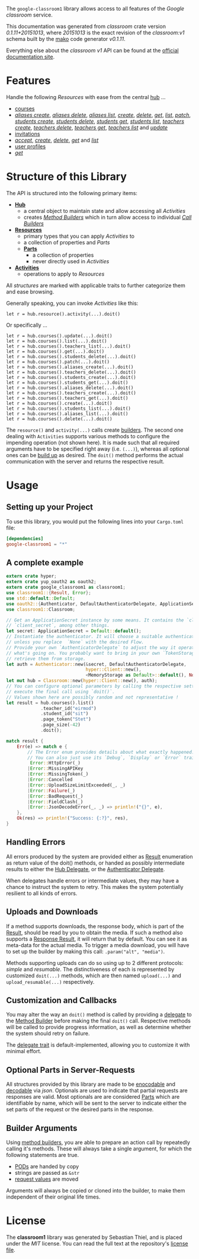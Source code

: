 <!---
DO NOT EDIT !
This file was generated automatically from 'src/mako/api/README.md.mako'
DO NOT EDIT !
-->
The `google-classroom1` library allows access to all features of the *Google classroom* service.

This documentation was generated from *classroom* crate version *0.1.11+20151013*, where *20151013* is the exact revision of the *classroom:v1* schema built by the [mako](http://www.makotemplates.org/) code generator *v0.1.11*.

Everything else about the *classroom* *v1* API can be found at the
[official documentation site](https://developers.google.com/classroom/).
# Features

Handle the following *Resources* with ease from the central [hub](http://byron.github.io/google-apis-rs/google_classroom1/struct.Classroom.html) ... 

* [courses](http://byron.github.io/google-apis-rs/google_classroom1/struct.Course.html)
 * [*aliases create*](http://byron.github.io/google-apis-rs/google_classroom1/struct.CourseAliaseCreateCall.html), [*aliases delete*](http://byron.github.io/google-apis-rs/google_classroom1/struct.CourseAliaseDeleteCall.html), [*aliases list*](http://byron.github.io/google-apis-rs/google_classroom1/struct.CourseAliaseListCall.html), [*create*](http://byron.github.io/google-apis-rs/google_classroom1/struct.CourseCreateCall.html), [*delete*](http://byron.github.io/google-apis-rs/google_classroom1/struct.CourseDeleteCall.html), [*get*](http://byron.github.io/google-apis-rs/google_classroom1/struct.CourseGetCall.html), [*list*](http://byron.github.io/google-apis-rs/google_classroom1/struct.CourseListCall.html), [*patch*](http://byron.github.io/google-apis-rs/google_classroom1/struct.CoursePatchCall.html), [*students create*](http://byron.github.io/google-apis-rs/google_classroom1/struct.CourseStudentCreateCall.html), [*students delete*](http://byron.github.io/google-apis-rs/google_classroom1/struct.CourseStudentDeleteCall.html), [*students get*](http://byron.github.io/google-apis-rs/google_classroom1/struct.CourseStudentGetCall.html), [*students list*](http://byron.github.io/google-apis-rs/google_classroom1/struct.CourseStudentListCall.html), [*teachers create*](http://byron.github.io/google-apis-rs/google_classroom1/struct.CourseTeacherCreateCall.html), [*teachers delete*](http://byron.github.io/google-apis-rs/google_classroom1/struct.CourseTeacherDeleteCall.html), [*teachers get*](http://byron.github.io/google-apis-rs/google_classroom1/struct.CourseTeacherGetCall.html), [*teachers list*](http://byron.github.io/google-apis-rs/google_classroom1/struct.CourseTeacherListCall.html) and [*update*](http://byron.github.io/google-apis-rs/google_classroom1/struct.CourseUpdateCall.html)
* [invitations](http://byron.github.io/google-apis-rs/google_classroom1/struct.Invitation.html)
 * [*accept*](http://byron.github.io/google-apis-rs/google_classroom1/struct.InvitationAcceptCall.html), [*create*](http://byron.github.io/google-apis-rs/google_classroom1/struct.InvitationCreateCall.html), [*delete*](http://byron.github.io/google-apis-rs/google_classroom1/struct.InvitationDeleteCall.html), [*get*](http://byron.github.io/google-apis-rs/google_classroom1/struct.InvitationGetCall.html) and [*list*](http://byron.github.io/google-apis-rs/google_classroom1/struct.InvitationListCall.html)
* [user profiles](http://byron.github.io/google-apis-rs/google_classroom1/struct.UserProfile.html)
 * [*get*](http://byron.github.io/google-apis-rs/google_classroom1/struct.UserProfileGetCall.html)




# Structure of this Library

The API is structured into the following primary items:

* **[Hub](http://byron.github.io/google-apis-rs/google_classroom1/struct.Classroom.html)**
    * a central object to maintain state and allow accessing all *Activities*
    * creates [*Method Builders*](http://byron.github.io/google-apis-rs/google_classroom1/trait.MethodsBuilder.html) which in turn
      allow access to individual [*Call Builders*](http://byron.github.io/google-apis-rs/google_classroom1/trait.CallBuilder.html)
* **[Resources](http://byron.github.io/google-apis-rs/google_classroom1/trait.Resource.html)**
    * primary types that you can apply *Activities* to
    * a collection of properties and *Parts*
    * **[Parts](http://byron.github.io/google-apis-rs/google_classroom1/trait.Part.html)**
        * a collection of properties
        * never directly used in *Activities*
* **[Activities](http://byron.github.io/google-apis-rs/google_classroom1/trait.CallBuilder.html)**
    * operations to apply to *Resources*

All *structures* are marked with applicable traits to further categorize them and ease browsing.

Generally speaking, you can invoke *Activities* like this:

```Rust,ignore
let r = hub.resource().activity(...).doit()
```

Or specifically ...

```ignore
let r = hub.courses().update(...).doit()
let r = hub.courses().list(...).doit()
let r = hub.courses().teachers_list(...).doit()
let r = hub.courses().get(...).doit()
let r = hub.courses().students_delete(...).doit()
let r = hub.courses().patch(...).doit()
let r = hub.courses().aliases_create(...).doit()
let r = hub.courses().teachers_delete(...).doit()
let r = hub.courses().students_create(...).doit()
let r = hub.courses().students_get(...).doit()
let r = hub.courses().aliases_delete(...).doit()
let r = hub.courses().teachers_create(...).doit()
let r = hub.courses().teachers_get(...).doit()
let r = hub.courses().create(...).doit()
let r = hub.courses().students_list(...).doit()
let r = hub.courses().aliases_list(...).doit()
let r = hub.courses().delete(...).doit()
```

The `resource()` and `activity(...)` calls create [builders][builder-pattern]. The second one dealing with `Activities` 
supports various methods to configure the impending operation (not shown here). It is made such that all required arguments have to be 
specified right away (i.e. `(...)`), whereas all optional ones can be [build up][builder-pattern] as desired.
The `doit()` method performs the actual communication with the server and returns the respective result.

# Usage

## Setting up your Project

To use this library, you would put the following lines into your `Cargo.toml` file:

```toml
[dependencies]
google-classroom1 = "*"
```

## A complete example

```Rust
extern crate hyper;
extern crate yup_oauth2 as oauth2;
extern crate google_classroom1 as classroom1;
use classroom1::{Result, Error};
use std::default::Default;
use oauth2::{Authenticator, DefaultAuthenticatorDelegate, ApplicationSecret, MemoryStorage};
use classroom1::Classroom;

// Get an ApplicationSecret instance by some means. It contains the `client_id` and 
// `client_secret`, among other things.
let secret: ApplicationSecret = Default::default();
// Instantiate the authenticator. It will choose a suitable authentication flow for you, 
// unless you replace  `None` with the desired Flow.
// Provide your own `AuthenticatorDelegate` to adjust the way it operates and get feedback about 
// what's going on. You probably want to bring in your own `TokenStorage` to persist tokens and
// retrieve them from storage.
let auth = Authenticator::new(&secret, DefaultAuthenticatorDelegate,
                              hyper::Client::new(),
                              <MemoryStorage as Default>::default(), None);
let mut hub = Classroom::new(hyper::Client::new(), auth);
// You can configure optional parameters by calling the respective setters at will, and
// execute the final call using `doit()`.
// Values shown here are possibly random and not representative !
let result = hub.courses().list()
             .teacher_id("eirmod")
             .student_id("sit")
             .page_token("Stet")
             .page_size(-42)
             .doit();

match result {
    Err(e) => match e {
        // The Error enum provides details about what exactly happened.
        // You can also just use its `Debug`, `Display` or `Error` traits
         Error::HttpError(_)
        |Error::MissingAPIKey
        |Error::MissingToken(_)
        |Error::Cancelled
        |Error::UploadSizeLimitExceeded(_, _)
        |Error::Failure(_)
        |Error::BadRequest(_)
        |Error::FieldClash(_)
        |Error::JsonDecodeError(_, _) => println!("{}", e),
    },
    Ok(res) => println!("Success: {:?}", res),
}

```
## Handling Errors

All errors produced by the system are provided either as [Result](http://byron.github.io/google-apis-rs/google_classroom1/enum.Result.html) enumeration as return value of 
the doit() methods, or handed as possibly intermediate results to either the 
[Hub Delegate](http://byron.github.io/google-apis-rs/google_classroom1/trait.Delegate.html), or the [Authenticator Delegate](http://byron.github.io/google-apis-rs/google_classroom1/../yup-oauth2/trait.AuthenticatorDelegate.html).

When delegates handle errors or intermediate values, they may have a chance to instruct the system to retry. This 
makes the system potentially resilient to all kinds of errors.

## Uploads and Downloads
If a method supports downloads, the response body, which is part of the [Result](http://byron.github.io/google-apis-rs/google_classroom1/enum.Result.html), should be
read by you to obtain the media.
If such a method also supports a [Response Result](http://byron.github.io/google-apis-rs/google_classroom1/trait.ResponseResult.html), it will return that by default.
You can see it as meta-data for the actual media. To trigger a media download, you will have to set up the builder by making
this call: `.param("alt", "media")`.

Methods supporting uploads can do so using up to 2 different protocols: 
*simple* and *resumable*. The distinctiveness of each is represented by customized 
`doit(...)` methods, which are then named `upload(...)` and `upload_resumable(...)` respectively.

## Customization and Callbacks

You may alter the way an `doit()` method is called by providing a [delegate](http://byron.github.io/google-apis-rs/google_classroom1/trait.Delegate.html) to the 
[Method Builder](http://byron.github.io/google-apis-rs/google_classroom1/trait.CallBuilder.html) before making the final `doit()` call. 
Respective methods will be called to provide progress information, as well as determine whether the system should 
retry on failure.

The [delegate trait](http://byron.github.io/google-apis-rs/google_classroom1/trait.Delegate.html) is default-implemented, allowing you to customize it with minimal effort.

## Optional Parts in Server-Requests

All structures provided by this library are made to be [enocodable](http://byron.github.io/google-apis-rs/google_classroom1/trait.RequestValue.html) and 
[decodable](http://byron.github.io/google-apis-rs/google_classroom1/trait.ResponseResult.html) via *json*. Optionals are used to indicate that partial requests are responses 
are valid.
Most optionals are are considered [Parts](http://byron.github.io/google-apis-rs/google_classroom1/trait.Part.html) which are identifiable by name, which will be sent to 
the server to indicate either the set parts of the request or the desired parts in the response.

## Builder Arguments

Using [method builders](http://byron.github.io/google-apis-rs/google_classroom1/trait.CallBuilder.html), you are able to prepare an action call by repeatedly calling it's methods.
These will always take a single argument, for which the following statements are true.

* [PODs][wiki-pod] are handed by copy
* strings are passed as `&str`
* [request values](http://byron.github.io/google-apis-rs/google_classroom1/trait.RequestValue.html) are moved

Arguments will always be copied or cloned into the builder, to make them independent of their original life times.

[wiki-pod]: http://en.wikipedia.org/wiki/Plain_old_data_structure
[builder-pattern]: http://en.wikipedia.org/wiki/Builder_pattern
[google-go-api]: https://github.com/google/google-api-go-client

# License
The **classroom1** library was generated by Sebastian Thiel, and is placed 
under the *MIT* license.
You can read the full text at the repository's [license file][repo-license].

[repo-license]: https://github.com/Byron/google-apis-rs/LICENSE.md
